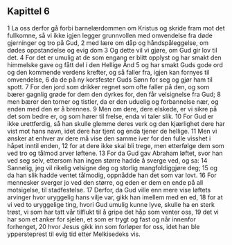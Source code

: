 ## Kapittel 6

1 La oss derfor gå forbi barnelærdommen om Kristus og skride fram mot det fullkomne, så vi ikke igjen legger grunnvollen med omvendelse fra døde gjerninger og tro på Gud,
2 med lære om dåp og håndspåleggelse, om dødes oppstandelse og evig dom
3 Og dette vil vi gjøre, om Gud gir lov til det.
4 For det er umulig at de som engang er blitt opplyst og har smakt den himmelske gave og fått del i den Hellige Ånd
5 og har smakt Guds gode ord og den kommende verdens krefter, og så faller fra, igjen kan fornyes til omvendelse,
6 da de på ny korsfester Guds Sønn for seg og gjør ham til spott.
7 For den jord som drikker regnet som ofte faller på den, og som bærer gagnlig grøde for dem den dyrkes for, den får velsignelse fra Gud;
8 men bærer den torner og tistler, da er den uduelig og forbannelse nær, og enden med den er å brennes.
9 Men om dere, dere elskede, er vi sikre på det som bedre er, og som hører til frelse, enda vi taler slik.
10 For Gud er ikke urettferdig, så han skulle glemme deres verk og den kjærlighet dere har vist mot hans navn, idet dere har tjent og enda tjener de hellige.
11 Men vi ønsker at enhver av dere må vise den samme iver for den fulle visshet i håpet inntil enden,
12 for at dere ikke skal bli trege, men etterfølge dem som ved tro og tålmod arver løftene.
13 For da Gud gav Abraham løftet, svor han ved seg selv, ettersom han ingen større hadde å sverge ved, og sa:
14 Sannelig, jeg vil rikelig velsigne deg og storlig mangfoldiggjøre deg;
15 og da han slik hadde ventet tålmodig, oppnådde han det som var lovt.
16 For mennesker sverger jo ved den større, og eden er dem en ende på all motsigelse, til stadfestelse.
17 Derfor, da Gud ville enn mere vise løftets arvinger hvor uryggelig hans vilje var, gikk han imellem med en ed,
18 for at vi ved to uryggelige ting, hvori Gud umulig kunne lyve, skulle ha en sterk trøst, vi som har tatt vår tilflukt til å gripe det håp som venter oss,
19 det vi har som et anker for sjelen, et som er trygt og fast og når innenfor forhenget,
20 hvor Jesus gikk inn som forløper for oss, idet han ble yppersteprest til evig tid etter Melkisedeks vis.
